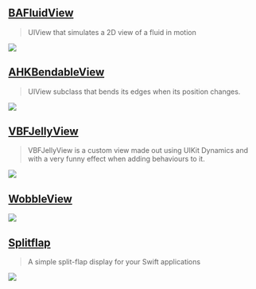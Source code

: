 [BAFluidView](https://github.com/antiguab/BAFluidView)
--
> UIView that simulates a 2D view of a fluid in motion

![](https://github.com/antiguab/BAFluidView/raw/master/readmeAssets/example6.gif)

[AHKBendableView](https://github.com/fastred/AHKBendableView)
--
> UIView subclass that bends its edges when its position changes.

![](https://raw.githubusercontent.com/fastred/AHKBendableView/master/demo.gif)

[VBFJellyView](https://github.com/victorBaro/VBFJellyView)
--
> VBFJellyView is a custom view made out using UIKit Dynamics and with a very funny effect when adding behaviours to it.

![](https://camo.githubusercontent.com/b0f5afe69dc6620e2f81f447345a67418d107933/68747470733a2f2f6431337961637572716a676172612e636c6f756466726f6e742e6e65742f75736572732f3338313133332f73637265656e73686f74732f313639343335382f7662666a656c6c79766965772e676966)

[WobbleView](https://github.com/inFullMobile/WobbleView)
--
> 

![](https://github.com/inFullMobile/WobbleView/raw/master/wobble.gif?raw=true)

[Splitflap](https://github.com/yannickl/Splitflap)
--
> A simple split-flap display for your Swift applications

![](https://camo.githubusercontent.com/165f8472a8282065b9586b95c49a67b9dd081a00/687474703a2f2f79616e6e69636b6c6f72696f742e636f6d2f7265736f75726365732f73706c6974666c61702d6c6f676f2e676966)
